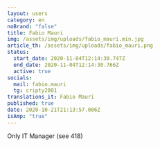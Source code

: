 ```yaml
---
layout: users
category: en
noBrand: "false"
title: Fabio Mauri
img: /assets/img/uploads/fabio_mauri.min.jpg
article_th: /assets/img/uploads/fabio_mauri.png
status:
  start_date: 2020-11-04T12:14:30.747Z
  end_date: 2020-11-04T12:14:30.766Z
  active: true
socials:
  mail: fabio.mauri
  tg: cripty2001
translations_it: Fabio Mauri
published: true
date: 2020-10-21T21:13:57.086Z
isAmp: "true"
---
```

Only IT Manager (see 418)